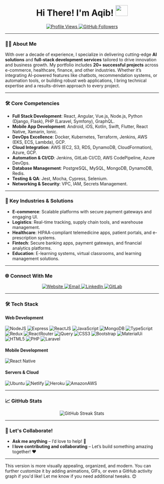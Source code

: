 
<h1 align="center">Hi There! I'm Aqib! <img src="https://media.giphy.com/media/xonOzxf2M8hNu/giphy.gif" width="40" height="35"></h1>

 

<p align="center">
  <a href="https://github.com/aqibbuttpk">
    <img src="https://komarev.com/ghpvc/?username=aqibbuttpk&style=flat-square&color=blue" alt="Profile Views">
  </a>
  <a href="https://github.com/aqibbuttpk">
    <img src="https://img.shields.io/github/followers/aqibbuttpk?style=social" alt="GitHub Followers">
  </a>
</p>

---

### 👨‍💻 About Me

With over a decade of experience, I specialize in delivering cutting-edge **AI solutions** and **full-stack development services** tailored to drive innovation and business growth. My portfolio includes **20+ successful projects** across e-commerce, healthcare, finance, and other industries. Whether it’s integrating AI-powered features like chatbots, recommendation systems, or automation tools, or building robust web applications, I bring technical expertise and a results-driven approach to every project.

---

### 🛠️ Core Competencies

- **Full Stack Development**: React, Angular, Vue.js, Node.js, Python (Django, Flask), PHP (Laravel, Symfony), GraphQL.
- **Mobile App Development**: Android, iOS, Kotlin, Swift, Flutter, React Native, Xamarin, Ionic.
- **DevOps Excellence**: Docker, Kubernetes, Terraform, Jenkins, AWS (EKS, ECS, Lambda), GCP.
- **Cloud Integration**: AWS (EC2, S3, RDS, DynamoDB, CloudFormation), Azure, GCP.
- **Automation & CI/CD**: Jenkins, GitLab CI/CD, AWS CodePipeline, Azure DevOps.
- **Database Management**: PostgreSQL, MySQL, MongoDB, DynamoDB, Redis.
- **Testing & QA**: Jest, Mocha, Cypress, Selenium.
- **Networking & Security**: VPC, IAM, Secrets Management.

---

### 🚀 Key Industries & Solutions

- **E-commerce**: Scalable platforms with secure payment gateways and engaging UI.
- **Logistics**: Real-time tracking, supply chain tools, and warehouse management.
- **Healthcare**: HIPAA-compliant telemedicine apps, patient portals, and e-prescription systems.
- **Fintech**: Secure banking apps, payment gateways, and financial analytics platforms.
- **Education**: E-learning systems, virtual classrooms, and learning management solutions.

---
 
### 🌐 Connect With Me

<p align="center">
  <a href="https://aqibbuttpk.github.io/">
    <img src="https://img.shields.io/badge/website-aqibbuttpk.github.io-black?style=for-the-badge&logo=google-chrome" alt="Website">
  </a>
  <a href="mailto:aqibbuttus@gmail.com">
    <img src="https://img.shields.io/badge/email-aqibbuttpk@gmail.com-red?style=for-the-badge&logo=gmail" alt="Email">
  </a>
  <a href="https://www.linkedin.com/in/aqibbuttpk/">
    <img src="https://img.shields.io/badge/linkedin-aqibbuttpk-blue?style=for-the-badge&logo=linkedin" alt="LinkedIn">
  </a>  
  <a href="https://gitlab.com/aqibbuttpk">
    <img src="https://img.shields.io/badge/gitlab-aqibbuttpk-blue?style=for-the-badge&logo=gitlab" alt="GitLab">
  </a>
</p>

---

### 🛠️ Tech Stack

#### Web Development
![NodeJS](https://img.shields.io/badge/Node.js-43853D?style=for-the-badge&logo=node.js&logoColor=white)
![Express](https://img.shields.io/badge/Express.js-404D59?style=for-the-badge)
![ReactJS](https://img.shields.io/badge/React-20232A?style=for-the-badge&logo=react&logoColor=61DAFB)
![JavaScript](https://img.shields.io/badge/JavaScript-F7DF1E?style=for-the-badge&logo=javascript&logoColor=black)
![MongoDB](https://img.shields.io/badge/MongoDB-4EA94B?style=for-the-badge&logo=mongodb&logoColor=white)
![TypeScript](https://img.shields.io/badge/TypeScript-007ACC?style=for-the-badge&logo=typescript&logoColor=white)
![Redux](https://img.shields.io/badge/Redux-593D88?style=for-the-badge&logo=redux&logoColor=white)
![ReactRouter](https://img.shields.io/badge/React_Router-CA4245?style=for-the-badge&logo=react-router&logoColor=white)
![jQuery](https://img.shields.io/badge/jQuery-0769AD?style=for-the-badge&logo=jquery&logoColor=white)
![CSS3](https://img.shields.io/badge/css3-%231572B6.svg?style=for-the-badge&logo=css3&logoColor=white)
![Bootstrap](https://img.shields.io/badge/Bootstrap-563D7C?style=for-the-badge&logo=bootstrap&logoColor=white)
![MaterialUi](https://img.shields.io/badge/Material--UI-0081CB?style=for-the-badge&logo=material-ui&logoColor=white)
![HTML5](https://img.shields.io/badge/html5-%23E34F26.svg?style=for-the-badge&logo=html5&logoColor=white)
![PHP](https://img.shields.io/badge/PHP-777BB4?style=for-the-badge&logo=php&logoColor=white)
![Laravel](https://img.shields.io/badge/Laravel-FF2D20?style=for-the-badge&logo=laravel&logoColor=white)

#### Mobile Development
![React Native](https://img.shields.io/badge/React_Native-20232A?style=for-the-badge&logo=react&logoColor=61DAFB)

#### Servers & Cloud
![Ubuntu](https://img.shields.io/badge/Ubuntu-E95420?style=for-the-badge&logo=ubuntu&logoColor=white)
![Netlify](https://img.shields.io/badge/Netlify-00C7B7?style=for-the-badge&logo=netlify&logoColor=white)
![Heroku](https://img.shields.io/badge/Heroku-430098?style=for-the-badge&logo=heroku&logoColor=white)
![AmazonAWS](https://img.shields.io/badge/Amazon_AWS-232F3E?style=for-the-badge&logo=amazon-aws&logoColor=white)

---

### 📈 GitHub Stats

<p align="center">
  <img src="https://github-readme-streak-stats.herokuapp.com/?user=aqibbuttpk&theme=dark&ring=FFB19A&hide_border=true&currStreakNum=F6A085&fire=F6A085&currStreakLabel=F6A085" alt="GitHub Streak Stats">
</p>

---

### 💬 Let's Collaborate!

- **Ask me anything** – I’d love to help! 💬
- **I love contributing and collaborating** – Let’s build something amazing together! ❤️

---

This version is more visually appealing, organized, and modern. You can further customize it by adding animations, GIFs, or even a GitHub activity graph if you'd like! Let me know if you need additional tweaks. 😊

